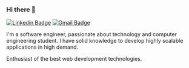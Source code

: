 ### Hi there 👋

[![Linkedin Badge](https://img.shields.io/badge/-Cassia%20Maria-00875f?style=flat-square&logo=Linkedin&logoColor=white&link=https://www.linkedin.com/in/cassia-maria/)](https://www.linkedin.com/in/cassia-maria/) 
[![Gmail Badge](https://img.shields.io/badge/-cassiamariaassis@gmail.com-00875f?style=flat-square&logo=Gmail&logoColor=white&link=mailto:cassiamariaassis@gmail.com)](mailto:cassiamariaassis@gmail.com)

I'm a software engineer, passionate about technology and computer engineering student. I have solid knowledge to develop highly scalable applications in high demand.

Enthusiast of the best web development technologies.
